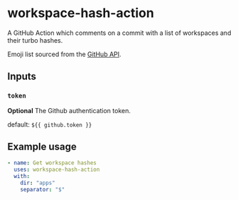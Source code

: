 # workspace-hash-action

A GitHub Action which comments on a commit with a list
of workspaces and their turbo hashes.

Emoji list sourced from the [GitHub API](https://api.github.com/emojis).

## Inputs

### `token`

**Optional** The Github authentication token.

default: `${{ github.token }}`

## Example usage

```yaml
- name: Get workspace hashes
  uses: workspace-hash-action
  with:
    dir: "apps"
    separator: "$"
```
